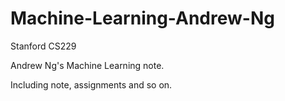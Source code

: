 # Machine-Learning-Andrew-Ng

Stanford CS229 

Andrew Ng's Machine Learning note.

Including note, assignments and so on.
